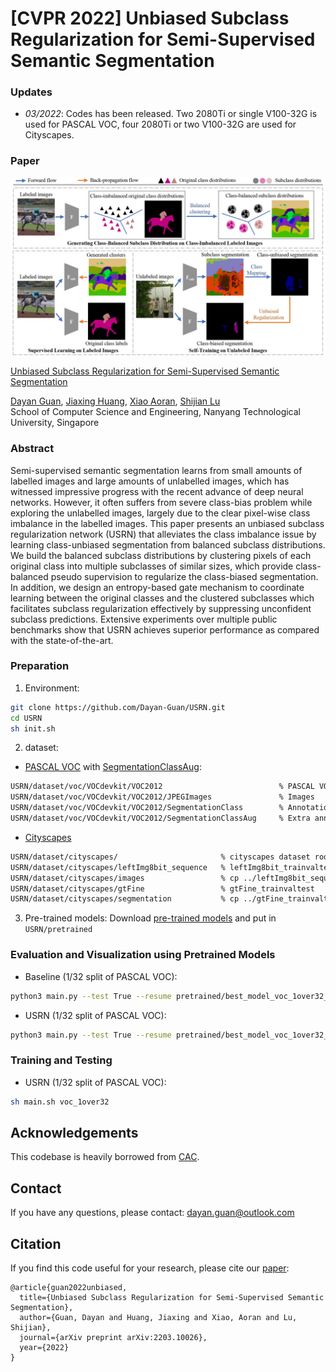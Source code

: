 # [CVPR 2022] Unbiased Subclass Regularization for Semi-Supervised Semantic Segmentation

### Updates
- *03/2022*: Codes has been released. Two 2080Ti or single V100-32G is used for PASCAL VOC, four 2080Ti or two V100-32G are used for Cityscapes.


### Paper
![](./teaser.jpg)

[Unbiased Subclass Regularization for Semi-Supervised Semantic Segmentation](https://dayan-guan.github.io/pub/USRN.pdf)

[Dayan Guan](https://scholar.google.com/citations?user=9jp9QAsAAAAJ&hl=en), [Jiaxing Huang](https://scholar.google.com/citations?user=czirNcwAAAAJ&hl=en&oi=ao),  [Xiao Aoran](https://scholar.google.com/citations?user=yGKsEpAAAAAJ&hl=en), [Shijian Lu](https://scholar.google.com/citations?user=uYmK-A0AAAAJ&hl=en)  
 School of Computer Science and Engineering, Nanyang Technological University, Singapore  

### Abstract
Semi-supervised semantic segmentation learns from small amounts of labelled images and large amounts of unlabelled images, which has witnessed impressive progress with the recent advance of deep neural networks. However, it often suffers from severe class-bias problem while exploring the unlabelled images, largely due to the clear pixel-wise class imbalance in the labelled images. This paper presents an unbiased subclass regularization network (USRN) that alleviates the class imbalance issue by learning class-unbiased segmentation from balanced subclass distributions. We build the balanced subclass distributions by clustering pixels of each original class into multiple subclasses of similar sizes, which provide class-balanced pseudo supervision to regularize the class-biased segmentation. In addition, we design an entropy-based gate mechanism to coordinate learning between the original classes and the clustered subclasses which facilitates subclass regularization effectively by suppressing unconfident subclass predictions. Extensive experiments over multiple public benchmarks show that USRN achieves superior performance as compared with the state-of-the-art.

### Preparation 
1. Environment:
```bash
git clone https://github.com/Dayan-Guan/USRN.git
cd USRN
sh init.sh
```

2. dataset:
* [PASCAL VOC](http://host.robots.ox.ac.uk/pascal/VOC/voc2012/VOCtrainval_11-May-2012.tar) with [SegmentationClassAug](https://www.dropbox.com/s/oeu149j8qtbs1x0/SegmentationClassAug.zip?dl=0): 
```bash
USRN/dataset/voc/VOCdevkit/VOC2012                          % PASCAL VOC 2012 dataset root
USRN/dataset/voc/VOCdevkit/VOC2012/JPEGImages               % Images
USRN/dataset/voc/VOCdevkit/VOC2012/SegmentationClass        % Annotations
USRN/dataset/voc/VOCdevkit/VOC2012/SegmentationClassAug     % Extra annotations
```

* [Cityscapes](https://www.cityscapes-dataset.com/)
```bash
USRN/dataset/cityscapes/                       % cityscapes dataset root
USRN/dataset/cityscapes/leftImg8bit_sequence   % leftImg8bit_trainvaltest
USRN/dataset/cityscapes/images                 % cp ../leftImg8bit_sequence/train/*/* ./images/train/
USRN/dataset/cityscapes/gtFine                 % gtFine_trainvaltest
USRN/dataset/cityscapes/segmentation           % cp ../gtFine_trainvaltest/train/*/* ./segmentation/train/
```

3. Pre-trained models:
Download [pre-trained models](https://github.com/Dayan-Guan/USRN/releases/tag/Latest) and put in ```USRN/pretrained```

### Evaluation and Visualization using Pretrained Models
* Baseline (1/32 split of PASCAL VOC): 
```bash
python3 main.py --test True --resume pretrained/best_model_voc_1over32_baseline.pth --config configs/voc_1over32_baseline.json
```

* USRN (1/32 split of PASCAL VOC): 
```bash
python3 main.py --test True --resume pretrained/best_model_voc_1over32_usrn.pth --config configs/voc_1over32_usrn.json
```

### Training and Testing
* USRN (1/32 split of PASCAL VOC): 
```bash
sh main.sh voc_1over32
```

## Acknowledgements
This codebase is heavily borrowed from [CAC](https://github.com/dvlab-research/Context-Aware-Consistency).

## Contact
If you have any questions, please contact: dayan.guan@outlook.com

## Citation
If you find this code useful for your research, please cite our [paper](https://arxiv.org/abs/2203.10026):

```
@article{guan2022unbiased,
  title={Unbiased Subclass Regularization for Semi-Supervised Semantic Segmentation},
  author={Guan, Dayan and Huang, Jiaxing and Xiao, Aoran and Lu, Shijian},
  journal={arXiv preprint arXiv:2203.10026},
  year={2022}
}
```
